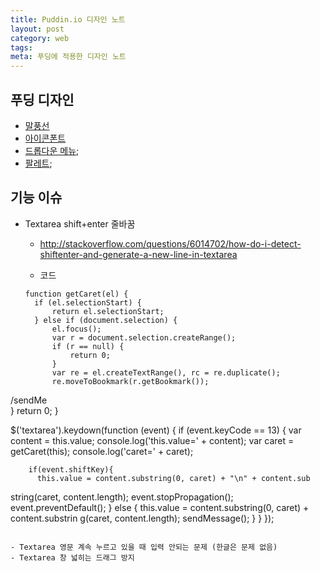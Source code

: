 ```yaml
---
title: Puddin.io 디자인 노트
layout: post
category: web
tags:
meta: 푸딩에 적용한 디자인 노트
---
```


## 푸딩 디자인


- [말풍선](말풍선http://webclub.tistory.com/377)
- [아이콘폰트](https://al-cion.github.io/create-icon-font/)
- [드롭다운 메뉴](http://zetawiki.com/wiki/JQuery_%EB%82%B4%EB%B9%84%EA%B2%8C%EC%9D%B4%EC%85%98%EB%B0%94_%2B_%EB%A7%88%EC%9A%B0%EC%8A%A4%EC%98%A4%EB%B2%84_%EB%93%9C%EB%A1%AD%EB%8B%A4%EC%9A%B4);
- [팔레트](http://paletton.com/#uid=12S0u0kaevP2CSf62Hrf8qTkKlt);

## 기능 이슈
- Textarea shift+enter 줄바꿈
  - http://stackoverflow.com/questions/6014702/how-do-i-detect-shiftenter-and-generate-a-new-line-in-textarea

  - 코드

  ```
  function getCaret(el) {
    if (el.selectionStart) {
        return el.selectionStart;
    } else if (document.selection) {
        el.focus();
        var r = document.selection.createRange();
        if (r == null) {
            return 0;
        }
        var re = el.createTextRange(), rc = re.duplicate();
        re.moveToBookmark(r.getBookmark());
/sendMe                                              
    }
    return 0;
}

$('textarea').keydown(function (event) {
    if (event.keyCode == 13) {
        var content = this.value;
        console.log('this.value=' + content);
        var caret = getCaret(this);
        console.log('caret=' + caret);

        if(event.shiftKey){
          this.value = content.substring(0, caret) + "\n" + content.sub
string(caret, content.length);
          event.stopPropagation();
          event.preventDefault();
          } else {
            this.value = content.substring(0, caret) + content.substrin
g(caret, content.length);
            sendMessage();
       }
    }
});

  ```

- Textarea 영문 계속 누르고 있을 때 입력 안되는 문제 (한글은 문제 없음)
- Textarea 창 넓히는 드래그 방지
